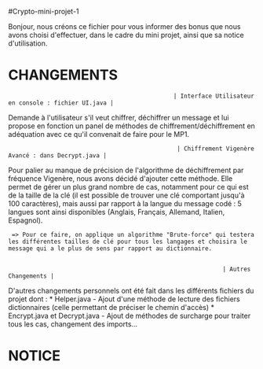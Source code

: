 #Crypto-mini-projet-1

Bonjour, nous créons ce fichier pour vous informer des bonus que nous avons choisi d'effectuer, dans le cadre du mini projet, ainsi que sa notice d'utilisation.

#                                                                      CHANGEMENTS

                                                   | Interface Utilisateur en console : fichier UI.java | 

Demande à l'utilisateur s'il veut chiffrer, déchiffrer un message et lui propose en fonction un panel de méthodes de chiffrement/déchiffrement en adéquation avec ce qu'il convenait de faire pour le MP1.


                                                    | Chiffrement Vigenère Avancé : dans Decrypt.java |

Pour palier au manque de précision de l'algorithme de déchiffrement par fréquence Vigenère, nous avons décidé d'ajouter cette méthode. Elle permet de gérer un plus grand nombre de cas, notamment pour ce qui est de la taille de la clé (il est possible de trouver une clé comportant jusqu'à 100 caractères), mais aussi par rapport à la langue du message codé : 5 langues sont ainsi disponibles (Anglais, Français, Allemand, Italien, Espagnol).

     => Pour ce faire, on applique un algorithme "Brute-force" qui testera les différentes tailles de clé pour tous les langages et choisira le message qui a le plus de sens par rapport au dictionnaire.


                                                                 | Autres Changements |
                                                                 
D'autres changements personnels ont été fait dans les différents fichiers du projet dont :
    * Helper.java - Ajout d'une méthode de lecture des fichiers dictionnaires (celle permettant de préciser le chemin d'accès)
    * Encrypt.java et Decrypt.java - Ajout de méthodes de surcharge pour traiter tous les cas, changement des imports...

#                                                                       NOTICE
